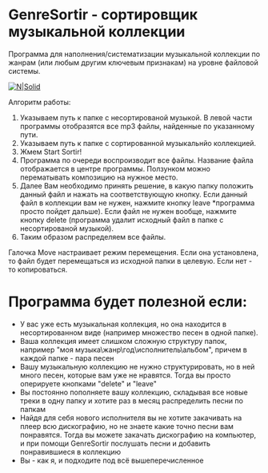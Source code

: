 # GenreSortir - сортировщик музыкальной коллекции
Программа для наполнения/систематизации музыкальной коллекции по жанрам (или любым другим ключевым признакам) на уровне файловой системы.

[![N|Solid](https://cldup.com/dTxpPi9lDf.thumb.png)](https://nodesource.com/products/nsolid)

Алгоритм работы:
1. Указываем путь к папке с несортированой музыкой. В левой части программы отобразятся все mp3 файлы, найденные по указанному пути.
2. Указываем путь к папке с сортированной музыкальнйо коллекцией.
3. Жмем Start Sortir!
4. Программа по очереди воспроизводит все файлы. Название файла отображается в центре программы. Ползунком можно перематывать композицию на нужное место.
5. Далее Вам необходимо принять решение, в какую папку положить данный файл и нажать на соответствующую кнопку. Если данный файл в коллекции вам не нужен, нажмите кнопку leave *программа просто пойдет дальше). Если файл не нужен вообще, нажмите кнопку delete (программа удалит исходный файл в папке с несортированой музыкой).
6. Таким образом распределяем все файлы.

Галочка Move настраивает режим перемещения. Если она установлена, то файл будет перемещаться из исходной папки в целевую. Если нет - то копироваться.


# Программа будет полезной если:
- У вас уже есть музыкальная коллекция, но она находится в несортированном виде (например множество песен в одной папке).
- Ваша коллекция имеет слишком сложную структуру папок, например "моя музыка\жанр\год\исполнитель\альбом", причем в каждой папке - пара песен
- Вашу музыкальную коллекцию не нужно структурировать, но в ней много песен, которые вам уже не нравятся. Тогда вы просто оперируете кнопками "delete" и "leave"
- Вы постоянно пополняете вашу коллекцию, складывая все новые треки в одну папку и хотите раз в месяц распределить песни по папкам
- Найдя для себя нового исполнителя вы не хотите закачивать на плеер всю дискографию, но не знаете какие точно песни вам понравятся. Тогда вы можете закачать дискографию на компьютер, и при помощи GenreSortir послушать песни и добавить понравившиеся в коллекцию
- Вы - как я, и подходите под всё вышеперечисленное


